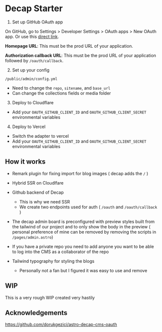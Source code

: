 # Decap Starter

1. Set up GitHub OAuth app

On GitHub, go to Settings > Developer Settings > OAuth apps > New OAuth app. Or use this [direct link](https://github.com/settings/applications/new).

**Homepage URL**: This must be the prod URL of your application.

**Authorization callback URL**: This must be the prod URL of your application followed by `/oauth/callback`.

2. Set up your config

`/public/admin/config.yml`

- Need to change the `repo`, `sitename`, and `base_url`
- Can change the collections fields or media folder

3. Deploy to Cloudflare

- Add your `OAUTH_GITHUB_CLIENT_ID` and `OAUTH_GITHUB_CLIENT_SECRET` environmental variables

4. Deploy to Vercel

- Switch the adapter to vercel
- Add your `OAUTH_GITHUB_CLIENT_ID` and `OAUTH_GITHUB_CLIENT_SECRET` environmental variables

## How it works

- Remark plugin for fixing import for blog images ( decap adds the `/` )
- Hybrid SSR on Cloudlfare
- Github backend of Decap

  - This is why we need SSR
  - We create two endpoints used for auth ( `/oauth` and `/oauth/callback` )
- The decap admin board is preconfigured with preview styles built from the tailwind of our project and to only show the body in the preview ( personal preference of mine can be removed by removing the scripts in `/pages/admin.astro`)
- If you have a private repo you need to add anyone you want to be able to log into the CMS as a collaborator of the repo
- Tailwind typography for styling the blogs
  - Personally not a fan but I figured it was easy to use and remove

## WIP

This is a very rough WIP created very hastily

## Acknowledgements

https://github.com/dorukgezici/astro-decap-cms-oauth

